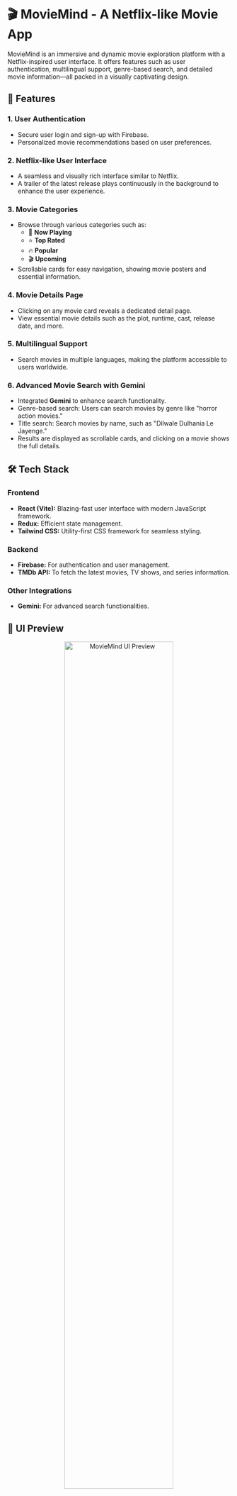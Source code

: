 # 🎬 **MovieMind - A Netflix-like Movie App**

MovieMind is an immersive and dynamic movie exploration platform with a Netflix-inspired user interface. It offers features such as user authentication, multilingual support, genre-based search, and detailed movie information—all packed in a visually captivating design.

## 🚀 **Features**

### 1. **User Authentication**
- Secure user login and sign-up with Firebase.
- Personalized movie recommendations based on user preferences.

### 2. **Netflix-like User Interface**
- A seamless and visually rich interface similar to Netflix.
- A trailer of the latest release plays continuously in the background to enhance the user experience.

### 3. **Movie Categories**
- Browse through various categories such as:
  - 🎥 **Now Playing**
  - ⭐ **Top Rated**
  - 🔥 **Popular**
  - 🎬 **Upcoming**
- Scrollable cards for easy navigation, showing movie posters and essential information.

### 4. **Movie Details Page**
- Clicking on any movie card reveals a dedicated detail page.
- View essential movie details such as the plot, runtime, cast, release date, and more.

### 5. **Multilingual Support**
- Search movies in multiple languages, making the platform accessible to users worldwide.

### 6. **Advanced Movie Search with Gemini**
- Integrated **Gemini** to enhance search functionality.
- Genre-based search: Users can search movies by genre like "horror action movies."
- Title search: Search movies by name, such as "Dilwale Dulhania Le Jayenge."
- Results are displayed as scrollable cards, and clicking on a movie shows the full details.

## 🛠️ **Tech Stack**

### Frontend
- **React (Vite):** Blazing-fast user interface with modern JavaScript framework.
- **Redux:** Efficient state management.
- **Tailwind CSS:** Utility-first CSS framework for seamless styling.

### Backend
- **Firebase:** For authentication and user management.
- **TMDb API:** To fetch the latest movies, TV shows, and series information.

### Other Integrations
- **Gemini:** For advanced search functionalities.

## 🎨 **UI Preview**

<p align="center">
   <img src="https://drive.google.com/file/d/1Co-OElK6WyMMecjYYboDHiBADGv5Rav1/view?usp=sharing" alt="MovieMind UI Preview" width="70%">
</p>

## 🔧 **Setup and Installation**

1. **Clone the repository:**

   ```bash
   git clone https://github.com/PragyanPrakhar/MovieMind.git
   cd MovieMind

2. **Install dependencies:**
    ```bash
    npm install

3. **Set up environment variables:**
-  Create a .env file at the root of your project and add your Firebase and TMDb API keys:

    ```bash
    REACT_APP_FIREBASE_API_KEY=your_firebase_api_key
    REACT_APP_TMDB_API_KEY=your_tmdb_api_key

4. **Run the application:**
   ```bash
    npm run dev

## **🎥 Demo
Check out the live demo of MovieMind at: https://movie-mind-iota.vercel.app/


